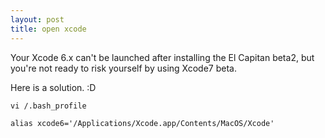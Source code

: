 ```yaml
---
layout: post
title: open xcode
---
```

Your Xcode 6.x can't be launched after installing the El Capitan beta2, but you're not ready to risk yourself by using Xcode7 beta.

Here is a solution. :D

```
vi /.bash_profile

alias xcode6='/Applications/Xcode.app/Contents/MacOS/Xcode'
```
